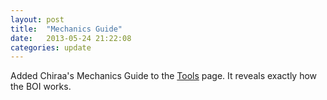 ```yaml
---
layout: post
title:  "Mechanics Guide"
date:   2013-05-24 21:22:08
categories: update
---
```


Added Chiraa's Mechanics Guide to the [Tools](/tools) page. It reveals exactly how the BOI works. 